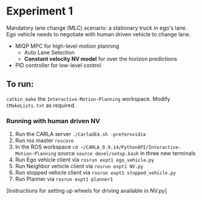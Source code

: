 # Experiment 1
Mandatory lane change (MLC) scenario: a stationary truck in ego's lane. Ego vehicle needs to negotiate with human driven vehicle to change lane.
- MIQP MPC for high-level motion planning
  - Auto Lane Selection
  - **Constant velocity NV model** for over the horizon predictions
- PID controller for low-level control

## To run:
`catkin_make` the `Interactive-Motion-Planning` workspace. Modify `CMakeLists.txt` as required.

### Running with human driven NV
1. Run the CARLA server `./CarlaUE4.sh -prefernvidia`
2. Run ros master `roscore`
3. In the ROS workspace `cd ~/CARLA_0.9.14/PythonAPI/Interactive-Motion-Planning` source `source devel/setup.bash` in three new terminals
4. Run Ego vehicle client via `rosrun expt1 ego_vehicle.py`
5. Run Neighbor vehicle client via `rosrun expt1 NV.py`
6. Run stopped vehicle client via `rosrun expt1 stopped_vehicle.py`
7. Run Planner via `rosrun expt1 planner1`

[Instructions for setting up wheels for driving available in NV.py]
